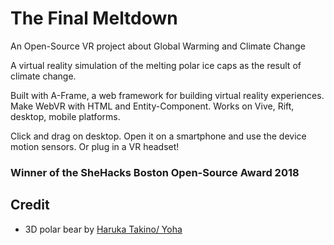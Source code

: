 # The Final Meltdown
An Open-Source VR project about Global Warming and Climate Change

A virtual reality simulation of the melting polar ice caps as the result of climate change.

Built with A-Frame, a web framework for building virtual reality experiences. Make WebVR with HTML and Entity-Component. Works on Vive, Rift, desktop, mobile platforms.

Click and drag on desktop. Open it on a smartphone and use the device motion sensors. Or plug in a VR headset!

### Winner of the SheHacks Boston Open-Source Award 2018

## Credit
* 3D polar bear by [Haruka Takino/ Yoha](https://poly.google.com/view/3qx5V_RDwEQ)
